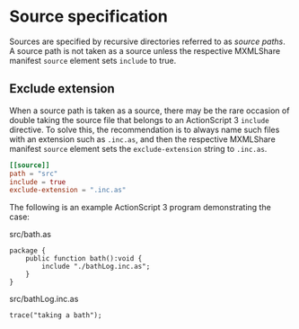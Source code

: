 # Source specification

Sources are specified by recursive directories referred to as *source paths*. A source path is not taken as a source unless the respective MXMLShare manifest `source` element sets `include` to true.

## Exclude extension

When a source path is taken as a source, there may be the rare occasion of double taking the source file that belongs to an ActionScript 3 `include` directive. To solve this, the recommendation is to always name such files with an extension such as `.inc.as`, and then the respective MXMLShare manifest `source` element sets the `exclude-extension` string to `.inc.as`.

```toml
[[source]]
path = "src"
include = true
exclude-extension = ".inc.as"
```

The following is an example ActionScript 3 program demonstrating the case:

src/bath.as

```as3
package {
    public function bath():void {
        include "./bathLog.inc.as";
    }
}
```

src/bathLog.inc.as

```as3
trace("taking a bath");
```